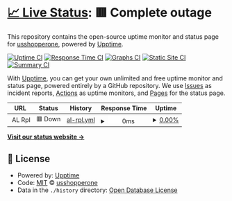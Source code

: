 # [📈 Live Status](https://status.bluenoel.ml): <!--live status--> **🟥 Complete outage**

This repository contains the open-source uptime monitor and status page for [usshopperone](https://status.bluenoel.ml), powered by [Upptime](https://github.com/upptime/upptime).

[![Uptime CI](https://github.com/usshopperone/upptime/workflows/Uptime%20CI/badge.svg)](https://github.com/usshopperone/upptime/actions?query=workflow%3A%22Uptime+CI%22)
[![Response Time CI](https://github.com/usshopperone/upptime/workflows/Response%20Time%20CI/badge.svg)](https://github.com/usshopperone/upptime/actions?query=workflow%3A%22Response+Time+CI%22)
[![Graphs CI](https://github.com/usshopperone/upptime/workflows/Graphs%20CI/badge.svg)](https://github.com/usshopperone/upptime/actions?query=workflow%3A%22Graphs+CI%22)
[![Static Site CI](https://github.com/usshopperone/upptime/workflows/Static%20Site%20CI/badge.svg)](https://github.com/usshopperone/upptime/actions?query=workflow%3A%22Static+Site+CI%22)
[![Summary CI](https://github.com/usshopperone/upptime/workflows/Summary%20CI/badge.svg)](https://github.com/usshopperone/upptime/actions?query=workflow%3A%22Summary+CI%22)

With [Upptime](https://upptime.js.org), you can get your own unlimited and free uptime monitor and status page, powered entirely by a GitHub repository. We use [Issues](https://github.com/usshopperone/upptime/issues) as incident reports, [Actions](https://github.com/usshopperone/upptime/actions) as uptime monitors, and [Pages](https://status.bluenoel.ml) for the status page.

<!--start: status pages-->
<!-- This summary is generated by Upptime (https://github.com/upptime/upptime) -->
<!-- Do not edit this manually, your changes will be overwritten -->
<!-- prettier-ignore -->
| URL | Status | History | Response Time | Uptime |
| --- | ------ | ------- | ------------- | ------ |
| <img alt="" src="https://icons.duckduckgo.com/ip3/null.ico" height="13"> AL Rpl | 🟥 Down | [al-rpl.yml](https://github.com/usshopperone/upptime/commits/HEAD/history/al-rpl.yml) | <details><summary><img alt="Response time graph" src="./graphs/al-rpl/response-time-week.png" height="20"> 0ms</summary><br><a href="https://status.bluenoel.ml/history/al-rpl"><img alt="Response time 2431" src="https://img.shields.io/endpoint?url=https%3A%2F%2Fraw.githubusercontent.com%2Fusshopperone%2Fupptime%2FHEAD%2Fapi%2Fal-rpl%2Fresponse-time.json"></a><br><a href="https://status.bluenoel.ml/history/al-rpl"><img alt="24-hour response time 0" src="https://img.shields.io/endpoint?url=https%3A%2F%2Fraw.githubusercontent.com%2Fusshopperone%2Fupptime%2FHEAD%2Fapi%2Fal-rpl%2Fresponse-time-day.json"></a><br><a href="https://status.bluenoel.ml/history/al-rpl"><img alt="7-day response time 0" src="https://img.shields.io/endpoint?url=https%3A%2F%2Fraw.githubusercontent.com%2Fusshopperone%2Fupptime%2FHEAD%2Fapi%2Fal-rpl%2Fresponse-time-week.json"></a><br><a href="https://status.bluenoel.ml/history/al-rpl"><img alt="30-day response time 0" src="https://img.shields.io/endpoint?url=https%3A%2F%2Fraw.githubusercontent.com%2Fusshopperone%2Fupptime%2FHEAD%2Fapi%2Fal-rpl%2Fresponse-time-month.json"></a><br><a href="https://status.bluenoel.ml/history/al-rpl"><img alt="1-year response time 2420" src="https://img.shields.io/endpoint?url=https%3A%2F%2Fraw.githubusercontent.com%2Fusshopperone%2Fupptime%2FHEAD%2Fapi%2Fal-rpl%2Fresponse-time-year.json"></a></details> | <details><summary><a href="https://status.bluenoel.ml/history/al-rpl">0.00%</a></summary><a href="https://status.bluenoel.ml/history/al-rpl"><img alt="All-time uptime 83.36%" src="https://img.shields.io/endpoint?url=https%3A%2F%2Fraw.githubusercontent.com%2Fusshopperone%2Fupptime%2FHEAD%2Fapi%2Fal-rpl%2Fuptime.json"></a><br><a href="https://status.bluenoel.ml/history/al-rpl"><img alt="24-hour uptime 0.00%" src="https://img.shields.io/endpoint?url=https%3A%2F%2Fraw.githubusercontent.com%2Fusshopperone%2Fupptime%2FHEAD%2Fapi%2Fal-rpl%2Fuptime-day.json"></a><br><a href="https://status.bluenoel.ml/history/al-rpl"><img alt="7-day uptime 0.00%" src="https://img.shields.io/endpoint?url=https%3A%2F%2Fraw.githubusercontent.com%2Fusshopperone%2Fupptime%2FHEAD%2Fapi%2Fal-rpl%2Fuptime-week.json"></a><br><a href="https://status.bluenoel.ml/history/al-rpl"><img alt="30-day uptime 0.00%" src="https://img.shields.io/endpoint?url=https%3A%2F%2Fraw.githubusercontent.com%2Fusshopperone%2Fupptime%2FHEAD%2Fapi%2Fal-rpl%2Fuptime-month.json"></a><br><a href="https://status.bluenoel.ml/history/al-rpl"><img alt="1-year uptime 80.95%" src="https://img.shields.io/endpoint?url=https%3A%2F%2Fraw.githubusercontent.com%2Fusshopperone%2Fupptime%2FHEAD%2Fapi%2Fal-rpl%2Fuptime-year.json"></a></details>

<!--end: status pages-->

[**Visit our status website →**](https://status.bluenoel.ml)

## 📄 License

- Powered by: [Upptime](https://github.com/upptime/upptime)
- Code: [MIT](./LICENSE) © [usshopperone](https://status.bluenoel.ml)
- Data in the `./history` directory: [Open Database License](https://opendatacommons.org/licenses/odbl/1-0/)

